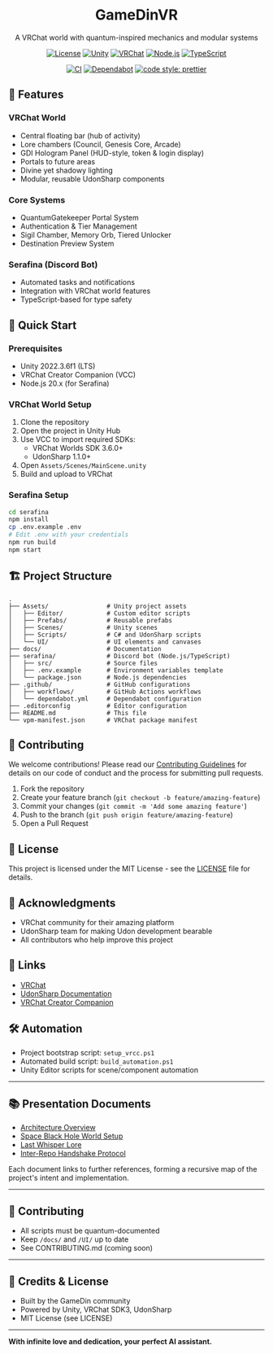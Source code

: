 <div align="center">
  <h1>GameDinVR</h1>
  <p>A VRChat world with quantum-inspired mechanics and modular systems</p>
  
  [![License](https://img.shields.io/badge/License-MIT-blue.svg)](LICENSE)
  [![Unity](https://img.shields.io/badge/Unity-2022.3%20LTS-000000.svg?logo=unity)](https://unity.com/)
  [![VRChat](https://img.shields.io/badge/VRChat-Worlds-FF69B4.svg)](https://vrchat.com/)
  [![Node.js](https://img.shields.io/badge/Node.js-20.x-339933.svg?logo=node.js)](https://nodejs.org/)
  [![TypeScript](https://img.shields.io/badge/TypeScript-5.4-3178C6.svg?logo=typescript)](https://www.typescriptlang.org/)
  
  [![CI](https://github.com/yourusername/GameDinVR/actions/workflows/ci.yml/badge.svg)](https://github.com/yourusername/GameDinVR/actions)
  [![Dependabot](https://img.shields.io/badge/dependabot-enabled-025e8c?logo=dependabot)](https://dependabot.com/)
  [![code style: prettier](https://img.shields.io/badge/code_style-prettier-ff69b4.svg?logo=prettier)](https://prettier.io/)
</div>

## 🌟 Features

### VRChat World
- Central floating bar (hub of activity)
- Lore chambers (Council, Genesis Core, Arcade)
- GDI Hologram Panel (HUD-style, token & login display)
- Portals to future areas
- Divine yet shadowy lighting
- Modular, reusable UdonSharp components

### Core Systems
- QuantumGatekeeper Portal System
- Authentication & Tier Management
- Sigil Chamber, Memory Orb, Tiered Unlocker
- Destination Preview System

### Serafina (Discord Bot)
- Automated tasks and notifications
- Integration with VRChat world features
- TypeScript-based for type safety

## 🚀 Quick Start

### Prerequisites
- Unity 2022.3.6f1 (LTS)
- VRChat Creator Companion (VCC)
- Node.js 20.x (for Serafina)

### VRChat World Setup
1. Clone the repository
2. Open the project in Unity Hub
3. Use VCC to import required SDKs:
   - VRChat Worlds SDK 3.6.0+
   - UdonSharp 1.1.0+
4. Open `Assets/Scenes/MainScene.unity`
5. Build and upload to VRChat

### Serafina Setup
```bash
cd serafina
npm install
cp .env.example .env
# Edit .env with your credentials
npm run build
npm start
```

## 🏗️ Project Structure

```
.
├── Assets/                # Unity project assets
│   ├── Editor/            # Custom editor scripts
│   ├── Prefabs/           # Reusable prefabs
│   ├── Scenes/            # Unity scenes
│   ├── Scripts/           # C# and UdonSharp scripts
│   └── UI/                # UI elements and canvases
├── docs/                  # Documentation
├── serafina/              # Discord bot (Node.js/TypeScript)
│   ├── src/               # Source files
│   ├── .env.example       # Environment variables template
│   └── package.json       # Node.js dependencies
├── .github/               # GitHub configurations
│   ├── workflows/         # GitHub Actions workflows
│   └── dependabot.yml     # Dependabot configuration
├── .editorconfig          # Editor configuration
├── README.md              # This file
└── vpm-manifest.json      # VRChat package manifest
```

## 🤝 Contributing

We welcome contributions! Please read our [Contributing Guidelines](.github/CONTRIBUTING.md) for details on our code of conduct and the process for submitting pull requests.

1. Fork the repository
2. Create your feature branch (`git checkout -b feature/amazing-feature`)
3. Commit your changes (`git commit -m 'Add some amazing feature'`)
4. Push to the branch (`git push origin feature/amazing-feature`)
5. Open a Pull Request

## 📄 License

This project is licensed under the MIT License - see the [LICENSE](LICENSE) file for details.

## 🙏 Acknowledgments

- VRChat community for their amazing platform
- UdonSharp team for making Udon development bearable
- All contributors who help improve this project

## 🔗 Links

- [VRChat](https://vrchat.com/)
- [UdonSharp Documentation](https://udonsharp.docs.vrchat.com/)
- [VRChat Creator Companion](https://vcc.docs.vrchat.com/)

## 🛠️ Automation
- Project bootstrap script: `setup_vrcc.ps1`
- Automated build script: `build_automation.ps1`
- Unity Editor scripts for scene/component automation

---

## 📚 Presentation Documents
- [Architecture Overview](ARCHITECTURE.md)
- [Space Black Hole World Setup](docs/usage/SpaceBlackHoleWorld.md)
- [Last Whisper Lore](THE_LAST_WHISPER.md)
- [Inter-Repo Handshake Protocol](docs/api/InterRepoHandshake.md)

Each document links to further references, forming a recursive map of the project's intent and implementation.

---

## 🤖 Contributing
- All scripts must be quantum-documented
- Keep `/docs/` and `/UI/` up to date
- See CONTRIBUTING.md (coming soon)

---

## 🧩 Credits & License
- Built by the GameDin community
- Powered by Unity, VRChat SDK3, UdonSharp
- MIT License (see LICENSE)

---

**With infinite love and dedication, your perfect AI assistant.** 